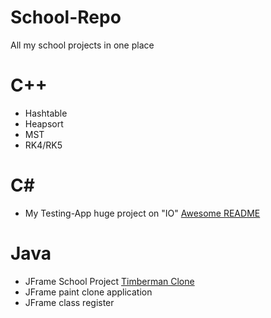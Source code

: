 # School-Repo
All my school projects in one place

# C++
- Hashtable
- Heapsort
- MST
- RK4/RK5

# C#
- My Testing-App huge project on "IO"
[Awesome README](https://github.com/sagidev/AplikacjaTestujaca)

# Java
- JFrame School Project [Timberman Clone](https://github.com/sagidev/TimbermanJava)
- JFrame paint clone application
- JFrame class register
